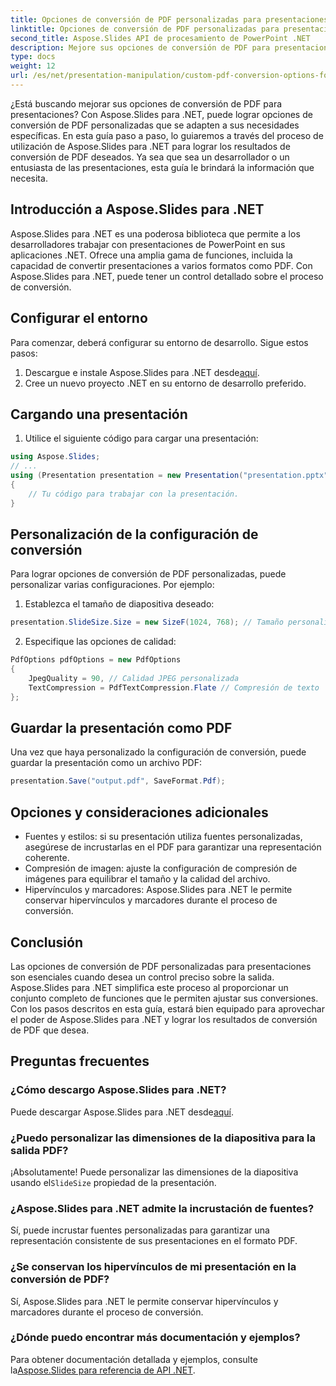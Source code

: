 ```yaml
---
title: Opciones de conversión de PDF personalizadas para presentaciones
linktitle: Opciones de conversión de PDF personalizadas para presentaciones
second_title: Aspose.Slides API de procesamiento de PowerPoint .NET
description: Mejore sus opciones de conversión de PDF para presentaciones utilizando Aspose.Slides para .NET. Esta guía paso a paso cubre cómo lograr configuraciones de conversión de PDF personalizadas, asegurando un control preciso sobre su salida. Optimice las conversiones de sus presentaciones hoy.
type: docs
weight: 12
url: /es/net/presentation-manipulation/custom-pdf-conversion-options-for-presentations/
---
```


¿Está buscando mejorar sus opciones de conversión de PDF para presentaciones? Con Aspose.Slides para .NET, puede lograr opciones de conversión de PDF personalizadas que se adapten a sus necesidades específicas. En esta guía paso a paso, lo guiaremos a través del proceso de utilización de Aspose.Slides para .NET para lograr los resultados de conversión de PDF deseados. Ya sea que sea un desarrollador o un entusiasta de las presentaciones, esta guía le brindará la información que necesita.

## Introducción a Aspose.Slides para .NET

Aspose.Slides para .NET es una poderosa biblioteca que permite a los desarrolladores trabajar con presentaciones de PowerPoint en sus aplicaciones .NET. Ofrece una amplia gama de funciones, incluida la capacidad de convertir presentaciones a varios formatos como PDF. Con Aspose.Slides para .NET, puede tener un control detallado sobre el proceso de conversión.

## Configurar el entorno

Para comenzar, deberá configurar su entorno de desarrollo. Sigue estos pasos:

1.  Descargue e instale Aspose.Slides para .NET desde[aquí](https://releases.aspose.com/slides/net/).
2. Cree un nuevo proyecto .NET en su entorno de desarrollo preferido.

## Cargando una presentación

1. Utilice el siguiente código para cargar una presentación:

```csharp
using Aspose.Slides;
// ...
using (Presentation presentation = new Presentation("presentation.pptx"))
{
    // Tu código para trabajar con la presentación.
}
```

## Personalización de la configuración de conversión

Para lograr opciones de conversión de PDF personalizadas, puede personalizar varias configuraciones. Por ejemplo:

1. Establezca el tamaño de diapositiva deseado:

```csharp
presentation.SlideSize.Size = new SizeF(1024, 768); // Tamaño personalizado
```

2. Especifique las opciones de calidad:

```csharp
PdfOptions pdfOptions = new PdfOptions
{
    JpegQuality = 90, // Calidad JPEG personalizada
    TextCompression = PdfTextCompression.Flate // Compresión de texto
};
```

## Guardar la presentación como PDF

Una vez que haya personalizado la configuración de conversión, puede guardar la presentación como un archivo PDF:

```csharp
presentation.Save("output.pdf", SaveFormat.Pdf);
```

## Opciones y consideraciones adicionales

- Fuentes y estilos: si su presentación utiliza fuentes personalizadas, asegúrese de incrustarlas en el PDF para garantizar una representación coherente.
- Compresión de imagen: ajuste la configuración de compresión de imágenes para equilibrar el tamaño y la calidad del archivo.
- Hipervínculos y marcadores: Aspose.Slides para .NET le permite conservar hipervínculos y marcadores durante el proceso de conversión.

## Conclusión

Las opciones de conversión de PDF personalizadas para presentaciones son esenciales cuando desea un control preciso sobre la salida. Aspose.Slides para .NET simplifica este proceso al proporcionar un conjunto completo de funciones que le permiten ajustar sus conversiones. Con los pasos descritos en esta guía, estará bien equipado para aprovechar el poder de Aspose.Slides para .NET y lograr los resultados de conversión de PDF que desea.


## Preguntas frecuentes

### ¿Cómo descargo Aspose.Slides para .NET?

 Puede descargar Aspose.Slides para .NET desde[aquí](https://releases.aspose.com/slides/net/).

### ¿Puedo personalizar las dimensiones de la diapositiva para la salida PDF?

 ¡Absolutamente! Puede personalizar las dimensiones de la diapositiva usando el`SlideSize` propiedad de la presentación.

### ¿Aspose.Slides para .NET admite la incrustación de fuentes?

Sí, puede incrustar fuentes personalizadas para garantizar una representación consistente de sus presentaciones en el formato PDF.

### ¿Se conservan los hipervínculos de mi presentación en la conversión de PDF?

Sí, Aspose.Slides para .NET le permite conservar hipervínculos y marcadores durante el proceso de conversión.

### ¿Dónde puedo encontrar más documentación y ejemplos?

Para obtener documentación detallada y ejemplos, consulte la[Aspose.Slides para referencia de API .NET](https://reference.aspose.com/slides/net/).